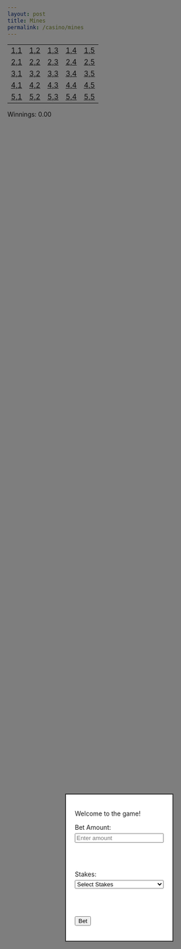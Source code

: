 ```yaml
---
layout: post
title: Mines 
permalink: /casino/mines
---
```


<!-- Game Board Table -->
<table>
  <tr>
    <td><a href="#">1,1</a></td>
    <td><a href="#">1,2</a></td>
    <td><a href="#">1,3</a></td>
    <td><a href="#">1,4</a></td>
    <td><a href="#">1,5</a></td>
  </tr>
  <tr>
    <td><a href="#">2,1</a></td>
    <td><a href="#">2,2</a></td>
    <td><a href="#">2,3</a></td>
    <td><a href="#">2,4</a></td>
    <td><a href="#">2,5</a></td>
  </tr>
  <tr>
    <td><a href="#">3,1</a></td>
    <td><a href="#">3,2</a></td>
    <td><a href="#">3,3</a></td>
    <td><a href="#">3,4</a></td>
    <td><a href="#">3,5</a></td>
  </tr>
  <tr>
    <td><a href="#">4,1</a></td>
    <td><a href="#">4,2</a></td>
    <td><a href="#">4,3</a></td>
    <td><a href="#">4,4</a></td>
    <td><a href="#">4,5</a></td>
  </tr>
  <tr>
    <td><a href="#">5,1</a></td>
    <td><a href="#">5,2</a></td>
    <td><a href="#">5,3</a></td>
    <td><a href="#">5,4</a></td>
    <td><a href="#">5,5</a></td>
  </tr>
</table>

<!-- Popup Modal for Stakes and Bet Amount -->
<div id="popup" style="display: block; position: fixed; top: 50%; left: 50%; transform: translate(-50%, -50%); border: 2px solid #333; padding: 20px; background-color: white; z-index: 10; width: 200px;">
  <p>Welcome to the game!</p>
  
  <!-- Bet Amount Input -->
  <label for="betAmount">Bet Amount:</label>
  <input type="number" id="betAmount" placeholder="Enter amount" style="width: 100%; margin-top: 5px;">
  
  <br><br>
  
  <!-- Stakes Dropdown Menu -->
  <label for="stakes">Stakes:</label>
  <select id="stakes" style="width: 100%; margin-top: 5px;">
    <option value="" disabled selected>Select Stakes</option>
    <option value="low">Low Stakes</option>
    <option value="medium">Medium Stakes</option>
    <option value="high">High Stakes</option>
  </select>
  
  <br><br>
  
  <button id="betButton">Bet</button>
  <p id="error" style="color: red; display: none; margin-top: 10px;">Please enter a valid amount and select stakes.</p>
</div>

<!-- Background Overlay -->
<div id="overlay" style="display: block; position: fixed; top: 0; left: 0; width: 100%; height: 100%; background-color: rgba(0, 0, 0, 0.5); z-index: 5;"></div>

<!-- Winnings Display -->
<div id="winningsDisplay" style="margin-top: 10px;">Winnings: 0.00</div>

<script>
let clickedCells = new Set();
let gameEnded = false;
let betAmount = 0;

// Function to start game by sending POST request with stakes level
function startGame(stakes) {
  fetch(`http://localhost:8085/api/casino/mines/stakes/${stakes}`, {
    method: 'POST'
  })
  .then(response => {
    if (response.ok) {
      console.log("Game started with stakes:", stakes);
      document.getElementById("popup").style.display = "none";
      document.getElementById("overlay").style.display = "none";
      betAmount = Number(document.getElementById("betAmount").value); // Store bet amount
    } else {
      console.error("Failed to start game");
    }
  });
}

// Event listener for Bet button
document.getElementById("betButton").onclick = function() {
  const bet = document.getElementById("betAmount").value;
  const stakes = document.getElementById("stakes").value;

  if (bet && !isNaN(bet) && Number(bet) >= 1000 && stakes) {
    startGame(stakes.toLowerCase()); // Start the game with selected stakes
  } else {
    let errorMessage = "Please enter a valid amount and select stakes.";
    if (!bet || isNaN(bet) || Number(bet) < 1000) {
      errorMessage = "Bet amount must be at least 1000.";
    } else if (!stakes) {
      errorMessage = "Please select stakes.";
    }
    document.getElementById("error").textContent = errorMessage;
    document.getElementById("error").style.display = "block";
  }
};

// Function to end game and disable all cells
function endGame(message) {
  gameEnded = true;
  alert(message);
  document.querySelectorAll("table td a").forEach(cell => cell.classList.add("disabled"));
}

// Event listeners for board cell clicks
document.querySelectorAll("table td a").forEach(cell => {
  cell.onclick = function(event) {
    event.preventDefault();
    
    if (gameEnded) return; // Stop if the game is already over
    
    const cellCoords = this.textContent;
    if (clickedCells.has(cellCoords)) return; // Ignore if cell is already clicked
    
    clickedCells.add(cellCoords); // Mark cell as clicked
    const [xCoord, yCoord] = cellCoords.split(',').map(Number);

    // Send GET request to check for a mine at (xCoord, yCoord)
    fetch(`http://localhost:8085/api/casino/mines/${xCoord - 1}/${yCoord - 1}`)
    .then(response => response.json())
    .then(isMine => {
      if (isMine) {
        endGame("Boom! You hit a mine! Game Over.");
      } else {
        alert("Safe! No mine here.");
        updateWinnings(); // Update winnings if cell is safe
      }
    })
    .catch(error => console.error("Error checking mine:", error));
  };
});

// Function to update winnings display by multiplying multiplier with bet amount
function updateWinnings() {
  fetch("http://localhost:8085/api/casino/mines/winnings")
    .then(response => response.json())
    .then(multiplier => {
      const winnings = betAmount * multiplier;
      document.getElementById("winningsDisplay").textContent = `Winnings: ${winnings.toFixed(2)}`;
    })
    .catch(error => console.error("Error fetching winnings:", error));
}
</script>

<style>
/* Disabled cell style */
table td a.disabled {
  pointer-events: none;
  color: gray;
}
</style>

